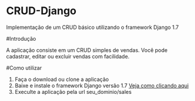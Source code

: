 CRUD-Django
===========

Implementação de um CRUD básico utilizando o framework Django 1.7

#Introdução

A aplicação consiste em um CRUD simples de vendas. Você pode cadastrar, editar ou excluir vendas com facilidade.

#Como utilizar

1. Faça o download ou clone a aplicação
2. Baixe e instale o framework Django versão 1.7 [Veja como clicando aqui](https://www.djangoproject.com/download/)
3. Execulte a aplicação pela url seu_dominio/sales
